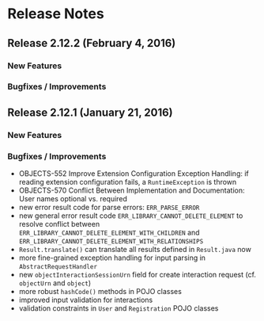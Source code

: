 # Release Notes

## Release 2.12.2 (February 4, 2016)

### New Features

### Bugfixes / Improvements

## Release 2.12.1 (January 21, 2016)

### New Features

### Bugfixes / Improvements

- OBJECTS-552 Improve Extension Configuration Exception Handling: if reading extension configuration fails, a `RuntimeException` is thrown
- OBJECTS-570 Conflict Between Implementation and Documentation: User names optional vs. required
- new error result code for parse errors: `ERR_PARSE_ERROR`
- new general error result code `ERR_LIBRARY_CANNOT_DELETE_ELEMENT` to resolve conflict between `ERR_LIBRARY_CANNOT_DELETE_ELEMENT_WITH_CHILDREN` and `ERR_LIBRARY_CANNOT_DELETE_ELEMENT_WITH_RELATIONSHIPS`
- `Result.translate()` can translate all results defined in `Result.java` now
- more fine-grained exception handling for input parsing in `AbstractRequestHandler`
- new `objectInteractionSessionUrn` field for create interaction request (cf. `objectUrn` and `object`)
- more robust `hashCode()` methods in POJO classes
- improved input validation for interactions
- validation constraints in `User` and `Registration` POJO classes
